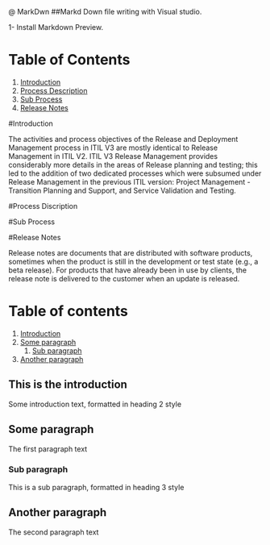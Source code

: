 @ MarkDwn
##Markd Down file writing with Visual studio.

1- Install Markdown Preview.


# Table of Contents
1. [Introduction](#Introduction)
2. [Process Description](#Process-Description)
3. [Sub Process](#Sub-Process)
4. [Release Notes](#Release-Notes)

#Introduction <a name="Introduction"></a>


The activities and process objectives of the Release and Deployment Management process in ITIL V3 are mostly identical to Release Management in ITIL V2. ITIL V3 Release Management provides considerably more details in the areas of Release planning and testing; this led to the addition of two dedicated processes which were subsumed under Release Management in the previous ITIL version: Project Management - Transition Planning and Support, and Service Validation and Testing.




#Process Discription  <a name="Process-Description"></a>


#Sub Process  <a name="Sub-Process"></a>

#Release Notes <a name="Release-Notes"></a>

Release notes are documents that are distributed with software products, sometimes when the product is still in the development or test state (e.g., a beta release). For products that have already been in use by clients, the release note is delivered to the customer when an update is released.




# Table of contents
1. [Introduction](#introduction)
2. [Some paragraph](#paragraph1)
    1. [Sub paragraph](#subparagraph1)
3. [Another paragraph](#paragraph2)


## This is the introduction <a name="introduction"></a>
Some introduction text, formatted in heading 2 style

## Some paragraph <a name="paragraph1"></a>
The first paragraph text

### Sub paragraph <a name="subparagraph1"></a>
This is a sub paragraph, formatted in heading 3 style

## Another paragraph <a name="paragraph2"></a>
The second paragraph text
